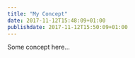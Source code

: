 ```yaml
---
title: "My Concept"
date: 2017-11-12T15:48:09+01:00
publishdate: 2017-11-12T15:50:09+01:00
---
```


Some concept here...

